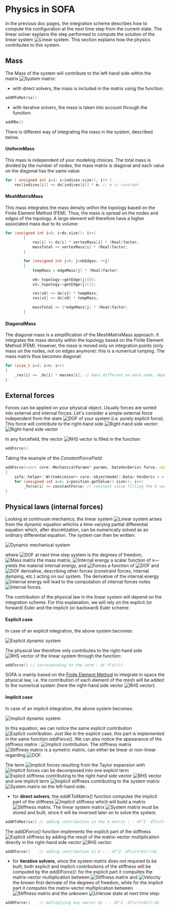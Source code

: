 Physics in SOFA
===============

In the previous doc pages, the integration scheme describes how to compute the configuration at the next time step from the current state. The linear solver explains the step performed to compute the solution of the linear system <img src="https://latex.codecogs.com/gif.latex?$$\mathbf{A}x=b$$" title="Linear system" />. This section explains how the physics contributes to this system.

Mass
----

The Mass of the system will contribute to the left-hand side within the matrix <img src="https://latex.codecogs.com/gif.latex?$$\mathbf{A}$$" title="System matrix" />:

* with direct solvers, the mass is included in the matrix using the function:
``` cpp
addMToMatrix()
```
* with iterative solvers, the mass is taken into account through the function:
``` cpp
addMDx()
```

There is different way of integrating the mass in the system, described below.


#### UniformMass ####

This mass is independent of your modeling choices. The total mass is divided by the number of nodes, the mass matrix is diagonal and each value on the diagonal has the same value:
``` cpp
for ( unsigned int i=0; i<indices.size(); i++ )
    res[indices[i]] += dx[indices[i]] * m; // m is constant
```


#### MeshMatrixMass ####

This mass integrates the mass density within the topology based on the Finite Element Method (FEM). Thus, the mass is spread on the nodes and edges of the topology. A large element will therefore have a higher associated mass due to its volume:
``` cpp
for (unsigned int i=0; i<dx.size(); i++)
        {
            res[i] += dx[i] * vertexMass[i] * (Real)factor;
            massTotal += vertexMass[i] * (Real)factor;
        }

        for (unsigned int j=0; j<nbEdges; ++j)
        {
            tempMass = edgeMass[j] * (Real)factor;

            v0=_topology->getEdge(j)[0];
            v1=_topology->getEdge(j)[1];

            res[v0] += dx[v1] * tempMass;
            res[v1] += dx[v0] * tempMass;

            massTotal += 2*edgeMass[j] * (Real)factor;
        }
```

#### DiagonalMass ####

The diagonal mass is a simplification of the MeshMatrixMass approach. It integrates the mass density within the topology based on the Finite Element Method (FEM). However, the mass is moved only on integration points (only mass on the nodes, not on edges anymore): this is a numerical lumping. The mass matrix thus becomes diagonal:
``` cpp
for (size_t i=0; i<n; i++)
{
    _res[i] += _dx[i] * masses[i]; // mass different on each node, depending on the topology
}
```



External forces
---------------

Forces can be applied on your physical object. Usually forces are sorted into external and internal forces. Let's consider a simple external force independent from the state <img src="https://latex.codecogs.com/gif.latex?$$x$$" title="DOF" /> of your system (i.e. purely explicit force). This force will contribute to the right-hand side <img src="https://latex.codecogs.com/gif.latex?$$b$$" title="Right-hand side vector" />: <img src="https://latex.codecogs.com/gif.latex?$$\mathbf{A}x=b=f_{ext}$$" title="Right-hand side vector" />

In any forcefield, the vector <img src="https://latex.codecogs.com/gif.latex?$$b$$" title="RHS vector" /> is filled in the function:
``` cpp
addForce()
```

Taking the example of the *ConstantForceField*:
``` cpp
addForce(const core::MechanicalParams* params, DataVecDeriv& force, const DataVecCoord& position, const DataVecDeriv&)
{
    sofa::helper::WriteAccessor< core::objectmodel::Data< VecDeriv > > _force = force;
	for (unsigned int i=0; i<position.getValue().size(); i++)
		_force[i] += constantForce; // constant value filling the b vector
}
```


Physical laws (internal forces)
-------------------------------

Looking at continuum mechanics, the linear system <img src="https://latex.codecogs.com/gif.latex?$$\mathbf{A}x=b$$" title="Linear system" /> arises from the dynamic equation whichis a time-varying partial differential equation which, after discretization, can be numerically solved as an ordinary differential equation. The system can then be written:

<img src="https://latex.codecogs.com/gif.latex?$$\mathbf{M}\ddot{x}=f_{ext}-\textstyle\frac{\partial%20E}{\partial%20x}$$" title="Dynamic mechanical system" />

where <img src="https://latex.codecogs.com/gif.latex?$$x$$" title="DOF at next time step system" /> is the degrees of freedom, <img src="https://latex.codecogs.com/gif.latex?$$\mathbf{M}$$" title="Mass matrix" /> the mass matrix, <img src="https://latex.codecogs.com/gif.latex?$$E$$" title="Internal energy" /> a scalar function of x—yields the material internal energy, and <img src="https://latex.codecogs.com/gif.latex?$$f$$" title="Forces" /> a function of <img src="https://latex.codecogs.com/gif.latex?$$x$$" title="DOF" /> and <img src="https://latex.codecogs.com/gif.latex?$$\dot{x}$$" title="DOF derivative" />, describing other forces (constraint forces, internal damping, etc.) acting on our system. The derivative of the internal energy <img src="https://latex.codecogs.com/gif.latex?$$E$$" title="Internal energy" /> will lead to the computation of internal forces notes <img src="https://latex.codecogs.com/gif.latex?$$f=-\textstyle\frac{\partial%20E}{\partial%20x}$$" title="Internal forces" />.

The contribution of the physical law in the linear system will depend on the integration scheme. For this explanation, we will rely on the explicit (or forward) Euler and the implicit (or backward) Euler scheme:

#### Explicit case ####

In case of an explicit integration, the above system becomes:

<img src="https://latex.codecogs.com/gif.latex?$$\mathbf{M}\Delta%20v=dt\left(f(x(t))\right)$$" title="Explicit dynamic system" />

The physical law therefore only contributes to the right-hand side <img src="https://latex.codecogs.com/gif.latex?$$b$$" title="RHS vector" /> of the linear system through the function:

``` cpp
addForce() // corresponding to the term : dt f(x(t))
```
SOFA is mainly based on the [Finite Element Method](https://en.wikipedia.org/wiki/Finite_element_method) to integrate in space the physical law, i.e. the contribution of each element of the mesh will be added to the numerical system (here the right-hand side vector <img src="https://latex.codecogs.com/gif.latex?$$b$$" title="RHS vector" />). 


#### Implicit case ####

In case of an implicit integration, the above system becomes:

<img src="https://latex.codecogs.com/gif.latex?$$\mathbf{M}\Delta%20v=dt\left(f(x(t))+\textstyle\frac{\partial%20f}{\partial%20x}\Delta%20x+\textstyle\frac{\partial%20f}{\partial%20v}\Delta%20v\right)$$" title="Implicit dynamic system" />

In this equation, we can notice the same explicit contribution <img src="https://latex.codecogs.com/gif.latex?$$dt\left(f(x(t))\right)$$" title="Explicit contribution" />. Just like in the explicit case, this part is implemented in the same function _addForce()_. We can also notice the appearance of the stiffness matrix : <img src="https://latex.codecogs.com/gif.latex?$$\mathbf{K}_{ij}=\textstyle\frac{\partial%20f_i}{\partial%20x_j}$$" title="Implicit contribution" />. The stiffness matrix <img src="https://latex.codecogs.com/gif.latex?$$\mathbf{K}$$" title="Stiffness matrix" /> is a symetric matrix, can either be linear or non-linear regarding <img src="https://latex.codecogs.com/gif.latex?$$x$$" title="DOF" />.

The term <img src="https://latex.codecogs.com/gif.latex?$$dt\textstyle\frac{\partial%20f}{\partial%20x}\Delta%20x$$" title="Implicit forces" /> resulting from the Taylor expansion with <img src="https://latex.codecogs.com/gif.latex?$$\Delta%20x=dt(v+\Delta%20v)$$" title="Implicit forces" /> can be decomposed into one explicit term <img src="https://latex.codecogs.com/gif.latex?$$dt^2\textstyle\frac{\partial%20f}{\partial%20x}v$$" title="Explicit stiffness" /> contributing to the right-hand side vector <img src="https://latex.codecogs.com/gif.latex?$$b$$" title="RHS vector" /> and one implicit term <img src="https://latex.codecogs.com/gif.latex?$$dt^2\textstyle\frac{\partial%20f}{\partial%20x}\Delta%20v$$" title="Implicit stiffness" /> contributing to the system matrix <img src="https://latex.codecogs.com/gif.latex?$$\mathbf{A}$$" title="System matrix" /> on the left-hand side.


* for **direct solvers**, the *addKToMatrix()* function computes the implicit part of the stiffness <img src="https://latex.codecogs.com/gif.latex?$$dt^2\textstyle\frac{\partial%20f}{\partial%20x}\Delta%20v$$" title="Implicit stiffness" /> which will build a matrix <img src="https://latex.codecogs.com/gif.latex?$$\mathbf{K}$$" title="Stiffness matrix" />. The linear system matrix <img src="https://latex.codecogs.com/gif.latex?$$\mathbf{A}$$" title="System matrix" /> must be stored and built, since it will be inversed later on to solve the system.
``` cpp
addKToMatrix() // adding contribution in the A matrix : - dt^2  df(x(t+dt))/dx
```
The *addDForce()* function implements the explicit part of the stiffness <img src="https://latex.codecogs.com/gif.latex?$$dt^2\textstyle\frac{\partial%20f}{\partial%20x}v$$" title="Explicit stiffness" /> by adding the result of the matrix-vector multiplication directly in the right-hand side vector <img src="https://latex.codecogs.com/gif.latex?$$b$$" title="RHS vector" />:
``` cpp
addDForce()    // adding contribution in b : - dt^2  df(x(t+dt))/dx
```


* for **iterative solvers**, since the system matrix does not required to be built, both explicit and implicit contributions of the stiffness will be computed by the *addDForce()*: for the explicit part it compultes the matrix-vector multiplication between <img src="https://latex.codecogs.com/gif.latex?$$\mathbf{K}$$" title="Stiffness matrix" /> and <img src="https://latex.codecogs.com/gif.latex?$$v$$" title="Velocity" /> the known first derivate of the degrees of freedom, while for the implicit part it computes the matrix-vector multiplication between <img src="https://latex.codecogs.com/gif.latex?$$\mathbf{K}$$" title="Stiffness matrix" /> and the unknown <img src="https://latex.codecogs.com/gif.latex?$$\Delta%20v$$" title="Unknow state at next time step" />:
``` cpp
addDForce()    // multiplying any vector by : - dt^2  df(x(t+dt))/dx
```
